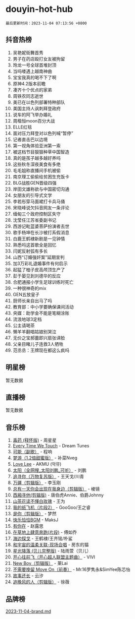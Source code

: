 # douyin-hot-hub

`最后更新时间：2023-11-04 07:13:56 +0800`

## 抖音热榜

1. 吴艳妮街舞首秀
1. 男子在药店殴打女友被拘留
1. 玲龙一号全球首堆封顶
1. 当吗喽遇上越南神曲
1. 宝宝我真的喝不下了啊
1. 原神4.2版本前瞻
1. 凑齐十个优点的家弟
1. 周铁农同志逝世
1. 美已在以色列部署特种部队
1. 美国主持人讽刺拜登政府
1. 说车的阿飞举办婚礼
1. 周楷恒moon百分大战
1. ELLE红毯
1. 面对压力拜登对以色列喊“暂停”
1. 记者直击巴以边境
1. 第一视角体验亚洲第一索
1. 被这档节目狠狠种草中国智造
1. 真的是孩子越多越好养吗
1. 这些秋冬深夜美食有多绝
1. 毛毛姐称直播间手机被偷
1. 南京理工偷偷给贫困生充饭卡
1. BLG战胜GEN晋级四强
1. 岸田文雄称欲与中国密切沟通
1. 女朋友的引导式文学
1. 李若彤穿马面裙打卡兵马俑
1. 宋晓峰说欠抖音网友一条评论
1. 缅甸三个政府控制区失守
1. 沈莹任江苏省委副书记
1. 西游记毗蓝婆菩萨扮演者去世
1. 歌手杨坤在长沙被打系假消息
1. 白鹿王鹤棣新剧是一见钟情
1. 熟悉吗这首歌全是回忆
1. 闫妮反射弧有多长
1. 山西“订婚强奸案”延期宣判
1. 加3万彩礼退婚事件有何启示
1. 起猛了柚子皮高颅顶生产了
1. 彭于晏见到刘德华的反应
1. 合肥通报小学生足球训练时死亡
1. 一种很神奇的mix
1. GEN五放皇子
1. 厨师长亲自出马了吗
1. 教育部：中小学要确保课间活动
1. 央媒：助学金不能是笔糊涂账
1. 流浪地球3定档
1. 公主请喝茶
1. 懒羊羊翻唱姑娘别哭泣
1. 无价之宝郝蕾即兴扇张译脸
1. 父亲目睹儿子连救3人牺牲
1. 范丞丞：王牌现在都这么疯吗

## 明星榜

暂无数据

## 直播榜

暂无数据

## 音乐榜

1. [毒药 (释怀版)](https://sf3-cdn-tos.douyinstatic.com/obj/tos-cn-ve-2774/oYILMEAzspdZBIzy4frJNB8ZHPHWAhiwowd4Ad) - 周星星
1. [Every Time We Touch](https://sf6-cdn-tos.douyinstatic.com/obj/tos-cn-ve-2774/ogN6lUKQeBBfEVhIOMikG1CcJjugxk1tztZyhP) - Dream Tunes
1. [可能（副歌）](https://sf3-cdn-tos.douyinstatic.com/obj/tos-cn-ve-2774/cde1731888894259b333569393c2fb51) - 程响
1. [梦游（1.2倍甜蜜版）](https://sf3-cdn-tos.douyinstatic.com/obj/tos-cn-ve-2774/o4gyAUm8hwufoEABmwVIiQtHsFuGzAEEWtNMzo) - 补菜Nveg
1. [Love Lee](https://sf6-cdn-tos.douyinstatic.com/obj/tos-cn-ve-2774/o05GbkJGbCBTdDnMtB0fwOYgkeZp23vrWQDQBS) - AKMU (악뮤)
1. [太阳（全网搜_太阳刘鹏_可听）](https://sf3-cdn-tos.douyinstatic.com/obj/tos-cn-ve-2774/ogWbyIQnlBFImVbeDocRdCIYtBHlbJXgfZMvgz) - 刘鹏
1. [追寻你（万物复苏版）](https://sf6-cdn-tos.douyinstatic.com/obj/tos-cn-ve-2774/oYeAZJsbjIDit9APmBg8u6uDUQnHmoCf3gbo74) - 王天戈/川青
1. [万疆（剪辑版）](https://sf3-cdn-tos.douyinstatic.com/obj/tos-cn-ve-2774/ooG7oVgFlDTelKCjCsTTobQvbdtj1BBQXnfZd8) - 李玉刚
1. [总有一天你会出现在我身边（剪辑版）](https://sf3-cdn-tos.douyinstatic.com/obj/tos-cn-ve-2774/oMLsHwhWW7CYoAhoWB9EXUQIzNBsfAJxpAoxCU) - 棱镜
1. [西厢寻他(剪辑版)](https://sf3-cdn-tos.douyinstatic.com/obj/tos-cn-ve-2774/oUsAVfAQKlRNxEv5qxvIB8o5qmIWUcXbzJKJhw) - 唐伯虎Annie、伯爵Johnny
1. [山茶花读不懂白玫瑰](https://sf3-cdn-tos.douyinstatic.com/obj/tos-cn-ve-2774/osfn8B7DktrRHEPJgPCfDbw7QDQEkwC16BxZg9) - 王为
1. [我的纸飞机（片段2）](https://sf6-cdn-tos.douyinstatic.com/obj/tos-cn-ve-2774/oM2ZrKcg2CD5AeRB2gkeXOFB1IxAGJdZPazYHf) - GooGoo/王之睿
1. [是你（剪辑版）](https://sf6-cdn-tos.douyinstatic.com/obj/tos-cn-ve-2774/46019dae783c4c969944217fe1cfafc4) - 梦然
1. [快乐恰恰BGM](https://sf6-cdn-tos.douyinstatic.com/obj/tos-cn-ve-2774/07b173ca7d2f40f3ba0b97ac7fa3a44a) - MaksJ
1. [有你在](https://sf3-cdn-tos.douyinstatic.com/obj/tos-cn-ve-2774/o8zImmNsI8B0yfAW5FKAB1oBhkMAlIrwsZEi1V) - 赵露思
1. [在草地上肆意奔跑(片段)](https://sf6-cdn-tos.douyinstatic.com/obj/tos-cn-ve-2774/8831d494742f45dabdfa8adb8b817259) - 傅如乔
1. [海边探戈](https://sf6-cdn-tos.douyinstatic.com/obj/tos-cn-ve-2774/os9gE0VQCGqt6VQkZDyBBYvfSDY0QFe3vVmubn) - 王鹤棣/王齐铭/朴鲨
1. [和宇宙的温柔关联-现场合唱](https://sf6-cdn-tos.douyinstatic.com/obj/tos-cn-ve-2774/o0hONGDYQBgk0e5bqDeQOonVmncA6tC2nBwZLT) - 房东的猫
1. [星光降落 (贝儿完整版)](https://sf3-cdn-tos.douyinstatic.com/obj/tos-cn-ve-2774/okwB9hAwyAtsFFkFBzAX1hOOfQuIoMNs0W2Mwr) - 陆雨萱（贝儿）
1. [开心往前飞（开心超人联盟主题曲）](https://sf6-cdn-tos.douyinstatic.com/obj/tos-cn-ve-2774/9d8fb7c82cf1421fb93a9fe925275e0a) - VIVI
1. [New Boy（剪辑版）](https://sf3-cdn-tos.douyinstatic.com/obj/tos-cn-ve-2774/oAozkaGFcPxBerw7nBQfYf8z6CgCZAblDka2cl) - 莱Lai
1. [不需要挽留 Move On（前奏）](https://sf6-cdn-tos.douyinstatic.com/obj/tos-cn-ve-2774/ooCBhgCCkF4nExzQL9WZSUbitfA8IsDkgQIYhe) - Mr.16罗隽永&SimYee陈芯怡
1. [故事还长](https://sf6-cdn-tos.douyinstatic.com/obj/tos-cn-ve-2774/30a26758c8594f0ab81ac675c33ee2c5) - 云汐
1. [追晚风的人（剪辑版）](https://sf6-cdn-tos.douyinstatic.com/obj/tos-cn-ve-2774/560835060af84ac29cd5c12e2a98f7eb) - 徐薇

## 品牌榜

[2023-11-04-brand.md](2023-11-04-brand.md)
